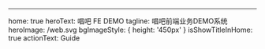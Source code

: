 ---
home: true
heroText: 唱吧 FE DEMO
tagline: 唱吧前端业务DEMO系统
heroImage: /web.svg
bgImageStyle: {
  height: '450px'
}
isShowTitleInHome: true
actionText: Guide